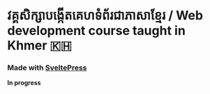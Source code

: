 # វគ្គសិក្សាបង្កើតគេហទំព័រជាភាសាខ្មែរ / Web development course taught in Khmer 🇰🇭
### Made with [SveltePress](https://sveltepress.geopjr.dev/)

**In progress**
